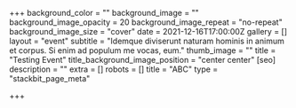 +++
background_color = ""
background_image = ""
background_image_opacity = 20
background_image_repeat = "no-repeat"
background_image_size = "cover"
date = 2021-12-16T17:00:00Z
gallery = []
layout = "event"
subtitle = "Idemque diviserunt naturam hominis in animum et corpus. Si enim ad populum me   vocas, eum."
thumb_image = ""
title = "Testing Event"
title_background_image_position = "center center"
[seo]
description = ""
extra = []
robots = []
title = "ABC"
type = "stackbit_page_meta"

+++
